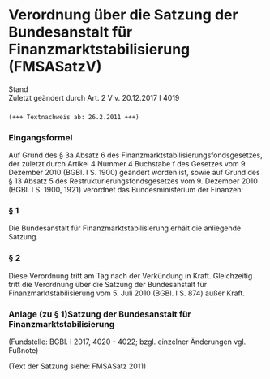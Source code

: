 Verordnung über die Satzung der Bundesanstalt für Finanzmarktstabilisierung (FMSASatzV)
=======================================================================================

Stand  
Zuletzt geändert durch Art. 2 V v. 20.12.2017 I 4019

### 

```
(+++ Textnachweis ab: 26.2.2011 +++)
```

### Eingangsformel

Auf Grund des § 3a Absatz 6 des Finanzmarktstabilisierungsfondsgesetzes, der zuletzt durch Artikel 4 Nummer 4 Buchstabe f des Gesetzes vom 9. Dezember 2010 (BGBl. I S. 1900) geändert worden ist, sowie auf Grund des § 13 Absatz 5 des Restrukturierungsfondsgesetzes vom 9. Dezember 2010 (BGBl. I S. 1900, 1921) verordnet das Bundesministerium der Finanzen:

### § 1

Die Bundesanstalt für Finanzmarktstabilisierung erhält die anliegende Satzung.

### § 2

Diese Verordnung tritt am Tag nach der Verkündung in Kraft. Gleichzeitig tritt die Verordnung über die Satzung der Bundesanstalt für Finanzmarktstabilisierung vom 5. Juli 2010 (BGBl. I S. 874) außer Kraft.

### Anlage (zu § 1)Satzung der Bundesanstalt für Finanzmarktstabilisierung

(Fundstelle: BGBl. I 2017, 4020 - 4022; bzgl. einzelner Änderungen vgl. Fußnote)

(Text der Satzung siehe: FMSASatz 2011)

